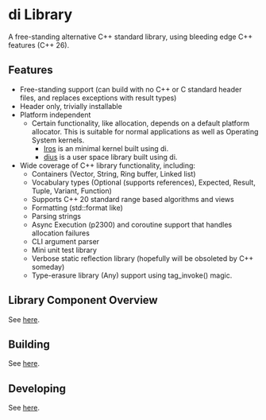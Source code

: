 # di Library

A free-standing alternative C++ standard library, using bleeding edge C++ features (C++ 26).

## Features

- Free-standing support (can build with no C++ or C standard header files, and replaces exceptions with result types)
- Header only, trivially installable
- Platform independent
  - Certain functionality, like allocation, depends on a default platform allocator. This is suitable for normal
    applications as well as Operating System kernels.
    - [Iros](https://github.com/coletrammer/iros) is an minimal kernel built using di.
    - [dius](https://github.com/coletrammer/dius) is a user space library built using di.
- Wide coverage of C++ library functionality, including:
  - Containers (Vector, String, Ring buffer, Linked list)
  - Vocabulary types (Optional (supports references), Expected, Result, Tuple, Variant, Function)
  - Supports C++ 20 standard range based algorithms and views
  - Formatting (std::format like)
  - Parsing strings
  - Async Execution (p2300) and coroutine support that handles allocation failures
  - CLI argument parser
  - Mini unit test library
  - Verbose static reflection library (hopefully will be obsoleted by C++ someday)
  - Type-erasure library (Any) support using tag_invoke() magic.

## Library Component Overview

See [here](docs/pages/library_component_overview.md).

## Building

See [here](docs/pages/build.md).

## Developing

See [here](docs/pages/developing.md).
